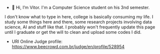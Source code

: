 - 👋 Hi, I’m Vitor. I'm a Computer Science student on his 3nd semester.

I don't know what to type in here, college is basically consuming my life. I study some things here and there, some research projects involving data science, AI and stuff like that. I probably won't frequently update this page until I graduate or get the will to clean and upload some codes I did.


- URI Online Judge profile: https://www.beecrowd.com.br/judge/en/profile/528954
